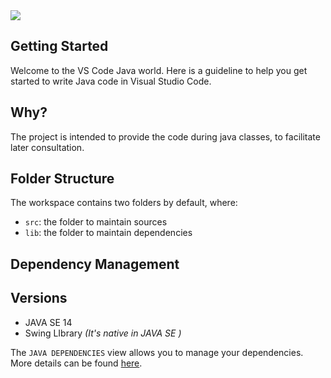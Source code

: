 
<img src="https://img.shields.io/static/v1?label=Unipar&message=Java&color=7159c1&style=for-the-badge&logo=ghost"/>

## Getting Started

Welcome to the VS Code Java world. Here is a guideline to help you get started to write Java code in Visual Studio Code.

## Why?

The project is intended to provide the code during java classes, to facilitate later consultation.

## Folder Structure

The workspace contains two folders by default, where:

- `src`: the folder to maintain sources
- `lib`: the folder to maintain dependencies

## Dependency Management

## Versions
- JAVA SE 14
- Swing LIbrary *(It's native in JAVA SE )*





The `JAVA DEPENDENCIES` view allows you to manage your dependencies. More details can be found [here](https://github.com/microsoft/vscode-java-pack/blob/master/release-notes/v0.9.0.md#work-with-jar-files-directly).
